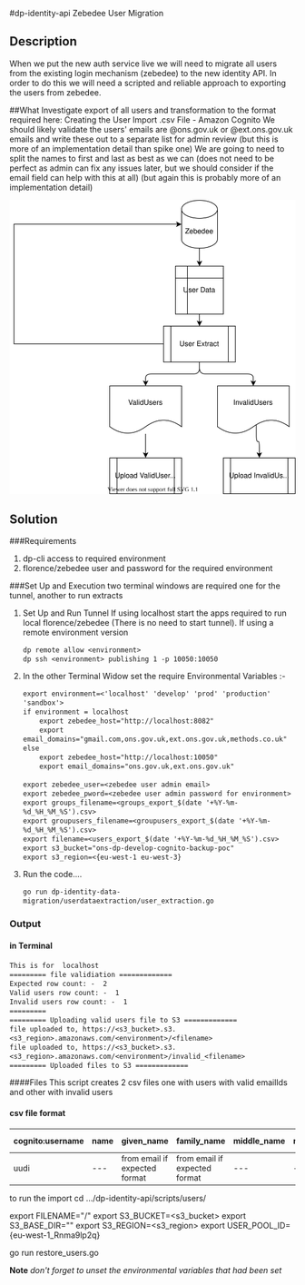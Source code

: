 #dp-identity-api Zebedee User Migration
## Description

When we put the new auth service live we will need to migrate all users from the existing login mechanism (zebedee) to the new identity API. In order to do this we will need a scripted and reliable approach to exporting the users from zebedee.

##What
Investigate export of all users and transformation to the format required here: Creating the User Import .csv File - Amazon Cognito
We should likely validate the users' emails are @ons.gov.uk or @ext.ons.gov.uk emails and write these out to a separate list for admin review (but this is more of an implementation detail than spike one)
We are going to need to split the names to first and last as best as we can (does not need to be perfect as admin can fix any issues later, but we should consider if the email field can help with this at all) (but again this is probably more of an implementation detail)

![dataflow](dataflow.drawio.svg)

## Solution 
###Requirements 
1.  dp-cli access to required environment
2.  florence/zebedee user and password for the required environment

###Set Up and Execution
two terminal windows are required  one for the tunnel, another to run extracts 
1. Set Up and Run Tunnel
    If using localhost start the apps required to run local florence/zebedee (There is no need to start tunnel).
    If using a remote environment version
    ```shell
    dp remote allow <environment>
    dp ssh <environment> publishing 1 -p 10050:10050
    ```
2. In the other Terminal Widow  set the require  Environmental Variables :-
    ``` shell 
    export environment=<'localhost' 'develop' 'prod' 'production' 'sandbox'>
    if environment = localhost 
        export zebedee_host="http://localhost:8082" 
        export email_domains="gmail.com,ons.gov.uk,ext.ons.gov.uk,methods.co.uk"
    else 
        export zebedee_host="http://localhost:10050" 
        export email_domains="ons.gov.uk,ext.ons.gov.uk"

    export zebedee_user=<zebedee user admin email>
    export zebedee_pword=<zebedee user admin password for environment>
    export groups_filename=<groups_export_$(date '+%Y-%m-%d_%H_%M_%S').csv>
    export groupusers_filename=<groupusers_export_$(date '+%Y-%m-%d_%H_%M_%S').csv>
    export filename=<users_export_$(date '+%Y-%m-%d_%H_%M_%S').csv>
    export s3_bucket="ons-dp-develop-cognito-backup-poc"
    export s3_region=<{eu-west-1 eu-west-3}
    ```

3. Run the code....
   ``` shell
   go run dp-identity-data-migration/userdataextraction/user_extraction.go
   ```

### Output
#### in Terminal 
```
This is for  localhost
========= file validiation =============
Expected row count: -  2
Valid users row count: -  1
Invalid users row count: -  1
=========
========= Uploading valid users file to S3 =============
file uploaded to, https://<s3_bucket>.s3.<s3_region>.amazonaws.com/<environment>/<filename>
file uploaded to, https://<s3_bucket>.s3.<s3_region>.amazonaws.com/<environment>/invalid_<filename>
========= Uploaded files to S3 =============
```

####Files
This script creates 2 csv files one with users with valid emailIds and other with invalid users 
#### csv file format 
cognito:username | name | given_name | family_name | middle_name | nickname | preferred_username | profile	picture | website | email | email_verified | gender | birthdate | zoneinfo | locale | phone_number | phone_number_verified | address | updated_at | cognito:mfa_enabled
--- | --- | --- | --- | --- | --- | --- | --- | --- | --- | --- | --- | --- | --- | --- | --- | --- | --- | --- | ---
uudi | --- | from email if expected format | from email if expected format | --- | --- | --- | --- | --- | email | true | --- | --- | --- | --- | --- | false | --- | --- | false 


to run the import 
cd .../dp-identity-api/scripts/users/

export FILENAME="<ENVIRONMENT>/<filename>"
export S3_BUCKET=<s3_bucket>
export S3_BASE_DIR=""
export S3_REGION=<s3_region>
export USER_POOL_ID={eu-west-1_Rnma9lp2q}

go run restore_users.go

**Note** *don't forget to unset the environmental variables that had been set*
